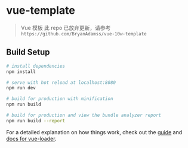 # vue-template

> Vue 模板
> 此 repo 已放弃更新，请参考 `https://github.com/BryanAdamss/vue-10w-template`

## Build Setup

```bash
# install dependencies
npm install

# serve with hot reload at localhost:8080
npm run dev

# build for production with minification
npm run build

# build for production and view the bundle analyzer report
npm run build --report
```

For a detailed explanation on how things work, check out the [guide](http://vuejs-templates.github.io/webpack/) and [docs for vue-loader](http://vuejs.github.io/vue-loader).
